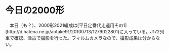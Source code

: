 # 今日の2000形

<div class="section">　本日（も？）、2000形2021編成は[平日定番代走運用その1](http://d.hatena.ne.jp/aotake91/20100713/1279022801)に入っている。J172列車で確認、津古で撮影を行った。フィルムカメラなので、撮影成果は分からない。</div>